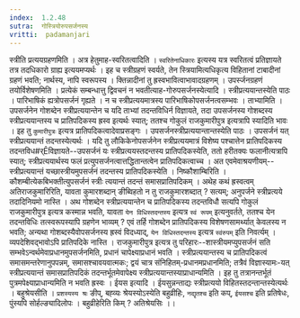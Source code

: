 ```yaml
---
index:  1.2.48
sutra:  गोस्त्रियोरुपसर्जनस्य
vritti:  padamanjari
---
```


स्त्रीति प्रत्ययग्रहणमिति । अत्र हेतुमाह-स्वरितत्वादिति । `स्वरितेनाधिकारः` इत्यस्य यत्र स्वरितत्वं प्रतिज्ञायते तत्र तदधिकारो ग्राह्य इत्ययमप्यर्थः । इह च स्त्रीग्रहणं स्वर्यते, तेन स्त्रियामित्यधिकृत्य विहितानां टाबादीनां ग्रहणं भवति; नार्थस्य, नापि स्वरूपस्य । क्तिन्नादीनां तु ह्रस्वभावित्वाभावादग्रहणम् । उपर्स्जनग्रहणं तयोर्विशेषणमिति । प्रत्येकं सम्बन्धात्तु द्विवचनं न भवतीत्याह-गोरुपसर्जनस्येत्यादि । स्त्रीप्रत्ययान्तस्येति पाठः । पारिभाषिकं ह्यत्रोपसर्जनं गृह्यते । न च स्त्रीप्रत्ययमात्रस्य पारिभाषिकोपसर्जनत्वसम्भवः । ताभ्यामिति । उपसर्जनेन गोशब्देन स्त्रीप्रत्ययान्तेन च यदि ताभ्यां तदन्तविधिर्न विज्ञायते, तदा उपसर्जनस्य गोशब्दस्य स्त्रीप्रत्ययान्तस्य च प्रातिपदिकस्य ह्रस्व इत्यर्थः स्यात्; ततश्च गोकुलं राजकुमारीपुत्र इत्यत्रापि स्यादिति भावः । इह तु `कुमारीपुत्रः` इत्यत्र प्रातिपदिकत्वादेवाप्रसङ्गः । उपसर्जनस्त्रीप्रत्ययान्तान्तस्येति पाठः । उपसर्जनं यत् स्त्रीप्रत्ययान्तं तदन्तस्येत्यर्थः । यदि तु लौकिकेनोपसर्जनेन स्त्रीप्रत्ययमात्रं विशेष्य पश्चात्तेन प्रातिपदिकस्य तदन्तविध#र्Êविज्ञायते--उपसर्जनं यः स्त्रीप्रत्ययस्तदन्तस्य प्रातिपदिकस्येति, ततो हरीतक्यः फलानीत्यत्रापि स्यात्; स्त्रीप्रत्ययार्थस्य फलं प्रत्युपसर्जनत्वात्तद्धितान्तत्वेन प्रातिपदिकत्वाच्च । अत एवमेवाश्रयणीयम्--स्त्रीप्रत्ययान्तं यच्छास्त्रीयमुपसर्जनं तदन्तस्य प्रातिपदिकस्येति । निष्कौशाम्बिरिति । कौशम्बीत्येकबिभक्तीत्युपसर्जनं स्त्रीः त्ययान्तं तदन्तं समासप्रातिपदिकम् । अथेह कथं ह्रस्वत्वम् अतिराजकुमारिरिति, यावता कुमारशब्दान् ङीब्विहतो न तु राजकुमारशब्दात् ? सत्यम्; अनुपर्जने स्त्रीप्रत्यये तदादिनियमो नास्ति । अथ गोशब्देन स्त्रीप्रत्ययान्तेन च प्रातिपदिकस्य तदन्तविधौ सत्यपि गोकुलं राजकुमारीपुत्र इत्यत्र कस्मान्न भवति, यावता `येन विधिस्तदन्तस्य` इत्यत्र `स्वं रूपम्` इत्यनुवर्तते, ततश्च येन तदन्तविधिः तत्स्वरूपस्यापि ग्रहणेन भाव्यम् ? एवं तर्हि गोशब्देन प्रातिपदिकस्य विशेषणसामर्थ्यात् केवलस्य न भवति; अन्यथा गोशब्दस्यैवोपसर्जनस्य ह्रस्वं विदध्याद्, `येन विधिस्तदन्तस्य` इत्यत्र `स्वंरुपम्` इति निवर्त्यम् । व्यपदेशिवद्भावोऽपि प्रातिपदिके नास्ति । राजकुमारीपुत्र इत्यत्र तु परिहारः--शास्त्रीयमप्युपसर्जनं सति सम्भवेऽन्वर्थमेवाप्रधानमुपसर्जनमिति, प्रधानं चापेक्ष्याप्रधानं भवति । स्त्रीप्रत्ययान्तस्य च प्रातिपदिकत्वं समासमन्तरेणानुपपन्नम्, समासश्चावयवात्मकः; द्वयं चात्र संनिहितम्-प्रधानमप्रधानमिति; तत्रैवं विज्ञास्यामः-यत् स्त्रीप्रत्ययान्तं समासप्रातिपदिकं तदन्तर्भूतमेवापेक्ष्य स्त्रीप्रत्ययान्तस्याप्राधान्यमिति । इह तु तत्रानन्तर्भूतं पुत्रमपेक्ष्याप्राधान्यमिति न भवति ह्रस्वः ।
ईयस इत्यादि । ईयसुन्नन्ताद्यः स्त्रीप्रत्ययो विहितस्तदन्तान्तस्येत्यर्थः । बहुश्रेयसीति । `प्रशस्यस्य श्रः` ङीप्, बह्व्यः श्रेयस्योऽस्येति बहुव्रीहिः, `नद्यृतश्च` इति कप्, `ईयसश्च` इति प्रतिषेधः, पुंस्यपि सोर्हल्ङ्यादिलोपः । बहुव्रीहेरिति किम् ? अतिश्रेयसिः ।।

